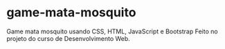 # game-mata-mosquito
Game mata mosquito usando CSS, HTML, JavaScript e Bootstrap
Feito no projeto do curso de Desenvolvimento Web.
